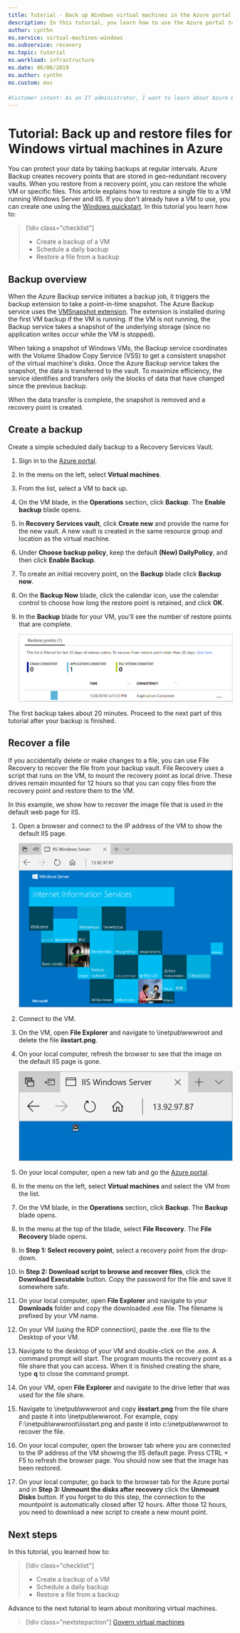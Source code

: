 ```yaml
---
title: Tutorial - Back up Windows virtual machines in the Azure portal 
description: In this tutorial, you learn how to use the Azure portal to protect your Windows virtual machines with Azure Backup.
author: cynthn
ms.service: virtual-machines-windows
ms.subservice: recovery
ms.topic: tutorial
ms.workload: infrastructure
ms.date: 06/06/2019
ms.author: cynthn
ms.custom: mvc

#Customer intent: As an IT administrator, I want to learn about Azure Backup so that I can back up and restore files on Windows virtual machines.
---
```


# Tutorial: Back up and restore files for Windows virtual machines in Azure

You can protect your data by taking backups at regular intervals. Azure Backup creates recovery points that are stored in geo-redundant recovery vaults. When you restore from a recovery point, you can restore the whole VM or specific files. This article explains how to restore a single file to a VM running Windows Server and IIS. If you don't already have a VM to use, you can create one using the [Windows quickstart](quick-create-portal.md). In this tutorial you learn how to:

> [!div class="checklist"]
> * Create a backup of a VM
> * Schedule a daily backup
> * Restore a file from a backup

## Backup overview

When the Azure Backup service initiates a backup job, it triggers the backup extension to take a point-in-time snapshot. The Azure Backup service uses the [VMSnapshot extension](../extensions/vmsnapshot-windows.md). The extension is installed during the first VM backup if the VM is running. If the VM is not running, the Backup service takes a snapshot of the underlying storage (since no application writes occur while the VM is stopped).

When taking a snapshot of Windows VMs, the Backup service coordinates with the Volume Shadow Copy Service (VSS) to get a consistent snapshot of the virtual machine's disks. Once the Azure Backup service takes the snapshot, the data is transferred to the vault. To maximize efficiency, the service identifies and transfers only the blocks of data that have changed since the previous backup.

When the data transfer is complete, the snapshot is removed and a recovery point is created.

## Create a backup
Create a simple scheduled daily backup to a Recovery Services Vault. 

1. Sign in to the [Azure portal](https://portal.azure.com/).
1. In the menu on the left, select **Virtual machines**. 
1. From the list, select a VM to back up.
1. On the VM blade, in the **Operations** section, click **Backup**. The **Enable backup** blade opens.
1. In **Recovery Services vault**, click **Create new** and provide the name for the new vault. A new vault is created in the same resource group and location as the virtual machine.
1. Under **Choose backup policy**, keep the default **(New) DailyPolicy**, and then click **Enable Backup**.
1. To create an initial recovery point, on the **Backup** blade click **Backup now**.
1. On the **Backup Now** blade, click the calendar icon, use the calendar control to choose how long the restore point is retained, and click **OK**.
1. In the **Backup** blade for your VM, you'll see the number of restore points that are complete.


    ![Recovery points](./media/tutorial-backup-vms/backup-complete.png)
    
The first backup takes about 20 minutes. Proceed to the next part of this tutorial after your backup is finished.

## Recover a file

If you accidentally delete or make changes to a file, you can use File Recovery to recover the file from your backup vault. File Recovery uses a script that runs on the VM, to mount the recovery point as local drive. These drives remain mounted for 12 hours so that you can copy files from the recovery point and restore them to the VM.  

In this example, we show how to recover the image file that is used in the default web page for IIS. 

1. Open a browser and connect to the IP address of the VM to show the default IIS page.

    ![Default IIS web page](./media/tutorial-backup-vms/iis-working.png)

1. Connect to the VM.
1. On the VM, open **File Explorer** and navigate to \inetpub\wwwroot and delete the file **iisstart.png**.
1. On your local computer, refresh the browser to see that the image on the default IIS page is gone.

    ![Default IIS web page](./media/tutorial-backup-vms/iis-broken.png)

1. On your local computer, open a new tab and go the [Azure portal](https://portal.azure.com).
1. In the menu on the left, select **Virtual machines** and select the VM from the list.
1. On the VM blade, in the **Operations** section, click **Backup**. The **Backup** blade opens. 
1. In the menu at the top of the blade, select **File Recovery**. The **File Recovery** blade opens.
1. In **Step 1: Select recovery point**, select a recovery point from the drop-down.
1. In **Step 2: Download script to browse and recover files**, click the **Download Executable** button. Copy the password for the file and save it somewhere safe.
1. On your local computer, open **File Explorer** and navigate to your **Downloads** folder and copy the downloaded .exe file. The filename is prefixed by your VM name. 
1. On your VM (using the RDP connection), paste the .exe file to the Desktop of your VM. 
1. Navigate to the desktop of your VM and double-click on the .exe. A command prompt will start. The program mounts the recovery point as a file share that you can access. When it is finished creating the share, type **q** to close the command prompt.
1. On your VM, open **File Explorer** and navigate to the drive letter that was used for the file share.
1. Navigate to \inetpub\wwwroot and copy **iisstart.png** from the file share and paste it into \inetpub\wwwroot. For example, copy F:\inetpub\wwwroot\iisstart.png and paste it into c:\inetpub\wwwroot to recover the file.
1. On your local computer, open the browser tab where you are connected to the IP address of the VM showing the IIS default page. Press CTRL + F5 to refresh the browser page. You should now see that the image has been restored.
1. On your local computer, go back to the browser tab for the Azure portal and in **Step 3: Unmount the disks after recovery** click the **Unmount Disks** button. If you forget to do this step, the connection to the mountpoint is automatically closed after 12 hours. After those 12 hours, you need to download a new script to create a new mount point.





## Next steps

In this tutorial, you learned how to:

> [!div class="checklist"]
> * Create a backup of a VM
> * Schedule a daily backup
> * Restore a file from a backup

Advance to the next tutorial to learn about monitoring virtual machines.

> [!div class="nextstepaction"]
> [Govern virtual machines](tutorial-govern-resources.md)
